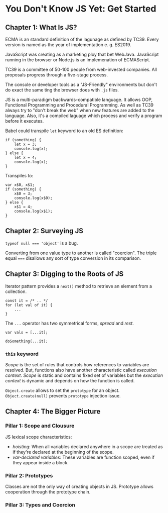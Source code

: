 # You Don't Know JS Yet: Get Started

## Chapter 1: What Is JS?

ECMA is an standard definition of the lagunage as defined by TC39. Every version is named as the year of implementation e. g. ES2019.

JavaScript was creating as a marketing ploy that bet WebJava. JavaScript running in the browser or Node.js is an implemenation of ECMAScript.

TC39 is a committee of 50-100 people from web-invested companies. All proposals progress through a five-stage process.

The console or developer tools as a "JS-Friendly" environments but don't do exact the same ting the browser does with `.js` files.

JS is a multi-paradigm backwards-compatible language. It allows OOP, Functional Programming and Procedural Programming. As well as TC39 always try to "don't break the web" when new features are added to the language. Also, it's a compiled laguage which process and verify a program before it executes.

Babel could transpile `let` keyword to an old ES definition:
```
if (something) {
    let x = 3;
    console.log(x);
} else {
    let x = 4;
    console.log(x);
}
```
Transpiles to:
```
var x$0, x$1;
if (something) {
    x$0 = 3;
    console.log(x$0);
} else {
    x$1 = 4;
    console.log(x$1);
}
```

## Chapter 2: Surveying JS

`typeof null === 'object'` is a bug.

Converting from one value type to another is called "coercion". The triple equal `===` disallows any sort of type conversion in its comparison.

## Chapter 3: Digging to the Roots of JS

Iterator pattern provides a `next()` method to retrieve an element from a collection.

```
const it = /* .. */
for (let val of it) {
    ...
}
```

The `...` operator has two symmetrical forms, _spread_ and _rest_.
```
var vals = [...it];

doSomething(...it);
```

### `this` keyword

_Scope_ is the set of rules that controls how references to variables are resolved. But, functions also have another characteristic called _execution context_. _Scope_ is static and contains fixed set of variables but the _execution context_ is dynamic and depends on how the function is called.

`Object.create` allows to set the `prototype` for an object. `Object.create(null)` prevents `prototype` injection issue.

## Chapter 4: The Bigger Picture

### Pillar 1: Scope and Clousure

JS lexical scope characteristics:

* _hoisting_: When all variables declared anywhere in a scope are treated as if they're declared at the beginning of the scope.
* _var-declared variables_: These variables are function scoped, even if they appear inside a block.

### Pillar 2: Prototypes

Classes are not the only way of creating objects in JS. Prototype allows cooperation through the prototype chain.

### Pillar 3: Types and Coercion
